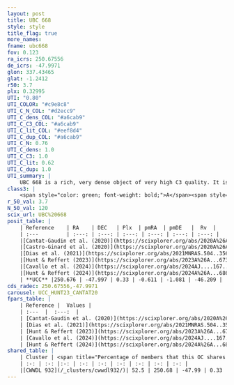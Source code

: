 ```yaml
---
layout: post
title: UBC 668
style: style
title_flag: true
more_names: 
fname: ubc668
fov: 0.123
ra_icrs: 250.67556
de_icrs: -47.9971
glon: 337.43465
glat: -1.2412
r50: 3.7
plx: 0.32995
UTI: "0.80"
UTI_COLOR: "#c9e8c8"
UTI_C_N_COL: "#d2ecc9"
UTI_C_dens_COL: "#a6cab9"
UTI_C_C3_COL: "#a6cab9"
UTI_C_lit_COL: "#eef8d4"
UTI_C_dup_COL: "#a6cab9"
UTI_C_N: 0.76
UTI_C_dens: 1.0
UTI_C_C3: 1.0
UTI_C_lit: 0.62
UTI_C_dup: 1.0
UTI_summary: |
    UBC 668 is a rich, very dense object of very high C3 quality. It is moderately studied in the literature. This object shares a significant percentage of members with a later reported entry.
class3: |
    <span style="color: green; font-weight: bold;">A</span><span style="color: green; font-weight: bold;">A</span>
r_50_val: 3.7
N_50_val: 120
scix_url: UBC%20668
posit_table: |
    | Reference    | RA    | DEC   | Plx  | pmRA  | pmDE   |  Rv  |
    | :---         | :---: | :---: | :---: | :---: | :---: | :---: |
    |[Cantat-Gaudin et al. (2020)](https://scixplorer.org/abs/2020A%26A...640A...1C) | 250.674 | -48.01 | 0.307 | -0.538 | -1.053 | -- |
    |[Castro-Ginard et al. (2020)](https://scixplorer.org/abs/2020A%26A...635A..45C) | 250.657 | -48.001 | 0.305 | -0.539 | -1.056 | -- |
    |[Dias et al. (2021)](https://scixplorer.org/abs/2021MNRAS.504..356D) | 250.66 | -47.997 | 0.311 | -0.566 | -1.031 | -44.385 |
    |[Hunt & Reffert (2023)](https://scixplorer.org/abs/2023A%26A...673A.114H) | 250.672 | -48.013 | 0.343 | -0.631 | -1.086 | -45.413 |
    |[Cavallo et al. (2024)](https://scixplorer.org/abs/2024AJ....167...12C) | 250.675 | -48.002 | 0.343 | -- | -- | -- |
    |[Hunt & Reffert (2024)](https://scixplorer.org/abs/2024A%26A...686A..42H) | 250.672 | -48.013 | 0.343 | -0.631 | -1.086 | -45.413 |
    | **UCC** |250.676 | -47.997 | 0.33 | -0.611 | -1.081 | -46.209 | 
cds_radec: 250.67556,-47.9971
carousel: UCC_HUNT23_CANTAT20
fpars_table: |
    | Reference |  Values |
    | :---  |  :---:  |
    | [Cantat-Gaudin et al. (2020)](https://scixplorer.org/abs/2020A%26A...640A...1C) | `AVNN=2.71, DMNN=12.15, AgeNN=8.71` |
    | [Dias et al. (2021)](https://scixplorer.org/abs/2021MNRAS.504..356D) | `Av=3.055, Dist=3290, logage=6.788, [Fe/H]=0.52` |
    | [Hunt & Reffert (2023)](https://scixplorer.org/abs/2023A%26A...673A.114H) | `AV50=3.345, diffAV50=2.29, MOD50=12.101, logAge50=7.999` |
    | [Cavallo et al. (2024)](https://scixplorer.org/abs/2024AJ....167...12C) | `AV50=3.75, dMod50=11.6, logAge50=7.92, [Fe/H]50=-0.27` |
    | [Hunt & Reffert (2024)](https://scixplorer.org/abs/2024A%26A...686A..42H) | `MassJ=1447.48` |
shared_table: |
    | Cluster | <span title="Percentage of members that this OC shares with the ones listed">%</span>   | RA   | DEC   | Plx   | pmRA  | pmDE  | Rv | UTI |
    | :-: | :-: |:-: | :-: | :-: | :-: | :-: | :-: | :-: |
    |[CWWDL 932](/_clusters/cwwdl932/)| 52.5 | 250.68 | -47.99 | 0.33 | -0.64 | -1.08 | -46.37 |0.02 |
---
```

